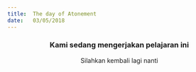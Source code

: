 ```yaml
---
title:  The day of Atonement
date:   03/05/2018
---
```


### <center>Kami sedang mengerjakan pelajaran ini</center>
<center>Silahkan kembali lagi nanti</center>